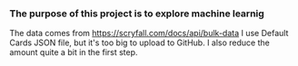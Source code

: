 ### The purpose of this project is to explore machine learnig
The data comes from https://scryfall.com/docs/api/bulk-data
I use Default Cards JSON file, but it's too big to upload to GitHub. I also reduce the amount quite a bit in the first step.
